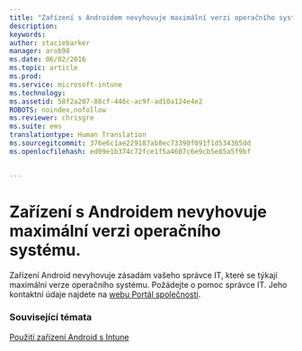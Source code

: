 ```yaml
---
title: "Zařízení s Androidem nevyhovuje maximální verzi operačního systému | Microsoft Intune"
description: 
keywords: 
author: staciebarker
manager: arob98
ms.date: 06/02/2016
ms.topic: article
ms.prod: 
ms.service: microsoft-intune
ms.technology: 
ms.assetid: 58f2a207-88cf-446c-ac9f-ad10a124e4e2
ROBOTS: noindex,nofollow
ms.reviewer: chrisgre
ms.suite: ems
translationtype: Human Translation
ms.sourcegitcommit: 376e6c1ae229187ab8ec73390f091f1d534365dd
ms.openlocfilehash: ed09e1b374c72fce1f5a4607c6e9cb5e85a5f9bf


---
```


# Zařízení s Androidem nevyhovuje maximální verzi operačního systému.

Zařízení Android nevyhovuje zásadám vašeho správce IT, které se týkají maximální verze operačního systému. Požádejte o pomoc správce IT. Jeho kontaktní údaje najdete na [webu Portál společnosti](http://portal.manage.microsoft.com).


### Související témata
[Použití zařízení Android s Intune](using-your-android-device-with-intune.md)


<!--HONumber=Jul16_HO3-->


